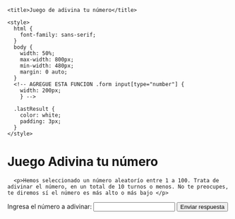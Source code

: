 <!-- LITZY YASMIN MEJIA AGUILAR, EVALUACION TESTER I  -->
<!DOCTYPE html>
<html>
  <head>
    <meta charset="utf-8">

    <title>Juego de adivina tu número</title>

    <style>
      html {
        font-family: sans-serif;
      }
      body {
        width: 50%;
        max-width: 800px;
        min-width: 480px;
        margin: 0 auto;
      }
      <!-- AGREGUE ESTA FUNCION .form input[type="number"] {
        width: 200px;
        } -->

      .lastResult {
        color: white;
        padding: 3px;
      }
    </style>
  </head>

  <body>
      <h1>Juego Adivina tu número</h1>

      <p>Hemos seleccionado un número aleatorío entre 1 a 100. Trata de adivinar el número, en un total de 10 turnos o menos. No te preocupes, te diremos sí el número es más alto o más bajo </p>

<div class="form">
  <label for="guessField">Ingresa el número a adivinar: </label>
  <!-- AGREGAR: Se agrego a la funcion el tipo numero en vez del tipo texto y se declaro que el numero minimo es 1 y maximo 100, Para que se de la opcion de ingresar numeros enteros y no caracteres, esto nos ahorra lineas de codigo, y tiempo ya que el juego solo nos pide numeros enteros nos ahorra la programacion para el numero de intento asi mismo para la alerta en mensaje <input type="number" min ="1" max="100" required id="guessField" class="guessField"> -->
  <input type="text" id="guessField" class="guessField">

  <!--  /*ERROR: Cambie el mensaje de "ingresar el numero aleatorio" a enviar respuesta, <input type="submit" value="Ingresar el numero aleatorio" class="guessSubmit"> porque entre los requisitos del programa y las instrucciones dadas no mencionaba agregar numeros aleatoriamente/*-->
  <input type="submit" value="Enviar respuesta" class="guessSubmit"> 

</div>

<div class="resultParas">
  <p class="guesses"></p>
  <p class="lastResult"></p>
  <p class="lowOrHi"></p>
</div>

<!-- ERROR: SE ELIMINO ESTE BODY Y SE COLOCO AL FINAL DEL PROGRAMA -->
</body>

<script>

  /*ERROR: SE AGREGO LA FUNCION let randomNumber = Math.floor(Math.random() * 100) +1; para que el Math.floor me devuelva el maximo entero menor o igual al numero y lo agregue *100 ya que entre los requisitos indica un numero del 1 al 100 y en el codigo brindado decía 10 y agregue el +1 luego del parentesis para que me cuente hasta el numero 100*/
  let randomNumber = Math.random() * 10;

  // ERROR: SE ELIMINO ESTA CONSTANTE QUE NO IBA A SER FUNCIONAL PARA EL PROYECTO//
  const ATTEMPS = 5;

  const guesses = document.querySelector('.guesses');
  const lastResult = document.querySelector('.lastResult');
  const lowOrHi = document.querySelector('lowOrHi');

  const guessSubmit = document.querySelector('.guessSubmit');
  const guessField = document.querySelector('.guessField');

  let guessCount = 1;
  let resetButton;

  //Agregue esta funcion para que el cursos se posicione en la casilla cuando el juego inicie//
  guessField.focus();

  function checkGuess() {

    // ERROR: Agregue el const userGuess = Number(guessField.value); adicione el number afuera de la funcion a evaluar//
    let userGuess = guessField.value;

    if(guessCount === 1) {
      
      // ERROR: Agregue el siguiente texto guesses.textContent = 'Numeros de Intentos anteriores: //
      guesses.textContent = 'Número aleatorio anterior: ';
    }
    guesses.textContent += userGuess + ' ';

    if(userGuess === randomNumber) {

      // ERROR: Se hizo la modificacion de la linea, para que cuando adivine el usuario el numero antes de los 10 intentos me muestre el mensaje de felicitaciones lastResult.textContent = 'Felicitaciones! adivinaste el número!'; //
      lastResult.textContent = '!!!Pérdistes!!!';

      // ERROR: Se hizo la modificacion del color negro a color verde a la hora de ganar  lastResult.style.backgroundColor = 'green';//
      lastResult.style.backgroundColor = 'black';

      lowOrHi.textContent = '';
      setGameOver();

      //ERROR: se modifico esta funcion, porque arriba elimine la constante ya que no me serviria, y le coloque el numero de intentos que tiene si se pasa de esos 10 intentos sin adivinar esta funcion me servira para leerlo en este caso una igualdad estricta "else if(guessCount === 10) {"//
    } else if(guessCount === ATTEMPS) {

      // ERROR: Se mofidico el texto para que me muestre en pantalla el mensaje de perdistes por si no adivina el numero en los 10 intentos que tiene lastResult.textContent = '!!!Pérdistes!!!';//
      lastResult.textContent = 'Felicitaciones! adivinaste el número!';

      lastResult.style.backgroundColor = 'red';
      //ERROR: Se agrego esta linea con la funcion lowOrHi.textContent = '';
      setGameOver();
    } else {
      lastResult.textContent = 'Incorrecto! ';

      // ERROR: Se cambio el color a negro como se solicita cuando el numero es incorrecto lastResult.style.backgroundColor = 'black';//
      lastResult.style.backgroundColor = 'green';


      if(userGuess < randomNumber) {
        lowOrHi.textContent = 'El número es mayor!';
      } else if(userGuess > randomNumber) {
        lowOrHi.textContent = 'El número es menor!';
      }
    }

    guessCount++;
    guessField.value = '';
    guessField.focus();
  }
  guessSubmit.addEventListener('click', checkGuess);

  function setGameOver() {
	  guessField.disabled = true;
	  guessSubmit.disabled = true;
	  resetButton = document.createElement('button');
	  resetButton.textContent = 'Comienza un nuevo juego';
	  document.body.appendChild(resetButton);
	  resetButton.addeventListener('click', resetGame);
  }

  function resetGame() {
	  guessCount = 1;

	  const resetParas = document.querySelectorAll('.resultParas p');
    //MODIFICACIÓN: Modifique la funcion for  for (const resetPara of resetParas) { por una constante
	  for(let i = 0; i < resetParas.length; i++) {
		  resetParas[i].textContent = '';
	  }

	  resetButton.parentNode.removeChild(resetButton);
	  guessField.disabled = false;
	  guessSubmit.disabled = false;
	  guessField.value = '';
	  guessField.focus();
	  lastResult.style.backgroundColor = 'white';
    
    //ERROR: Se modifico el numero *100 +1 como se especifico en  la funcion de arriba para que pueda leerme los numeros enteros y se coloca el +1 para que tome en cuenta el numero 100 ya que sino lo hacemos solo cuenta hasta el 99 randomNumber = Math.floor(Math.random() * 100) + 1;
	  randomNumber = Math.floor(Math.random()) + 1;
    }
</script>
</body>
</html>
